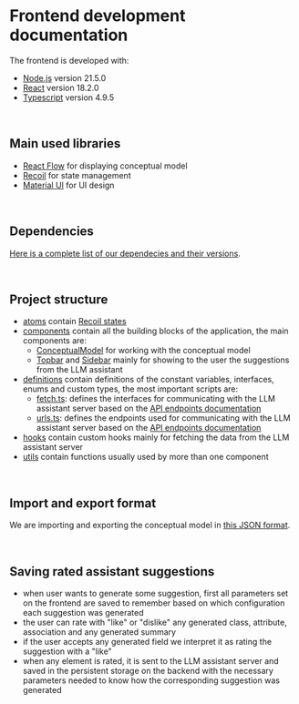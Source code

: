 # Frontend development documentation

The frontend is developed with:
- [Node.js](https://nodejs.org/en) version 21.5.0
- [React](https://react.dev/) version 18.2.0
- [Typescript](https://www.typescriptlang.org/) version 4.9.5

<br/>


## Main used libraries
- [React Flow](https://reactflow.dev/) for displaying conceptual model
- [Recoil](https://recoiljs.org/) for state management
- [Material UI](https://mui.com/) for UI design

<br/>

## Dependencies
[Here is a complete list of our dependecies and their versions](../frontend/conceptual-model-editor-assistant/package.json).

<br/>


## Project structure

- [atoms](../frontend/conceptual-model-editor-assistant/src/atoms/) contain [Recoil states](https://recoiljs.org/docs/basic-tutorial/atoms/)
- [components](../frontend/conceptual-model-editor-assistant/src/components/) contain all the building blocks of the application, the main components are:
    - [ConceptualModel](../frontend/conceptual-model-editor-assistant/src/components/ConceptualModel/) for working with the conceptual model
    - [Topbar](../frontend/conceptual-model-editor-assistant/src/components/Topbar/) and [Sidebar](../frontend/conceptual-model-editor-assistant/src/components/Sidebar/) mainly for showing to the user the suggestions from the LLM assistant
- [definitions](../frontend/conceptual-model-editor-assistant/src/definitions/) contain definitions of the constant variables, interfaces, enums and custom types, the most important scripts are:
    - [fetch.ts](../frontend/conceptual-model-editor-assistant/src/definitions/fetch.ts): defines the interfaces for communicating with the LLM assistant server based on the [API endpoints documentation](api-endpoints.md)
    - [urls.ts](../frontend/conceptual-model-editor-assistant/src/definitions/urls.ts): defines the endpoints used for communicating with the LLM assistant server based on the [API endpoints documentation](api-endpoints.md)
- [hooks](../frontend/conceptual-model-editor-assistant/src/hooks/) contain custom hooks mainly for fetching the data from the LLM assistant server
- [utils](../frontend/conceptual-model-editor-assistant/src/utils/) contain functions usually used by more than one component


<br/>

## Import and export format
We are importing and exporting the conceptual model in [this JSON format](https://schemas.dataspecer.com/adapters/simplified-semantic-model.v1.0.schema.json).


<br/>

## Saving rated assistant suggestions
- when user wants to generate some suggestion, first all parameters set on the frontend are saved to remember based on which configuration each suggestion was generated
- the user can rate with "like" or "dislike" any generated class, attribute, association and any generated summary
- if the user accepts any generated field we interpret it as rating the suggestion with a "like"
- when any element is rated, it is sent to the LLM assistant server and saved in the persistent storage on the backend with the necessary parameters needed to know how the corresponding suggestion was generated
